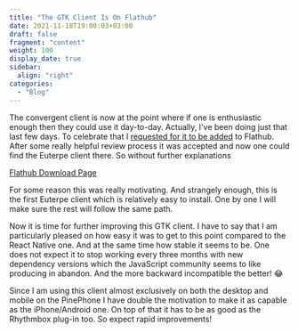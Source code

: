 ```yaml
---
title: "The GTK Client Is On Flathub"
date: 2021-11-18T19:00:03+03:00
draft: false
fragment: "content"
weight: 100
display_date: true
sidebar:
  align: "right"
categories:
  - "Blog"
---
```


The convergent client is now at the point where if one is enthusiastic enough then they could use it day-to-day. Actually, I've been doing just that last few days. To celebrate that I [requested for it to be added](https://github.com/flathub/flathub/pull/2638) to Flathub. After some really helpful review process it was accepted and now one could find the Euterpe client there. So without further explanations

[Flathub Download Page](https://flathub.org/apps/details/com.doycho.euterpe.gtk)

For some reason this was really motivating. And strangely enough, this is the first Euterpe client which is relatively easy to install. One by one I will make sure the rest will follow the same path.

Now it is time for further improving this GTK client. I have to say that I am particularly pleased on how easy it was to get to this point compared to the React Native one. And at the same time how stable it seems to be. One does not expect it to stop working every three months with new dependency versions which the JavaScript community seems to like producing in abandon. And the more backward incompatible the better! 😂

Since I am using this client almost exclusively on both the desktop and mobile on the PinePhone I have double the motivation to make it as capable as the iPhone/Android one. On top of that it has to be as good as the Rhythmbox plug-in too. So expect rapid improvements!
